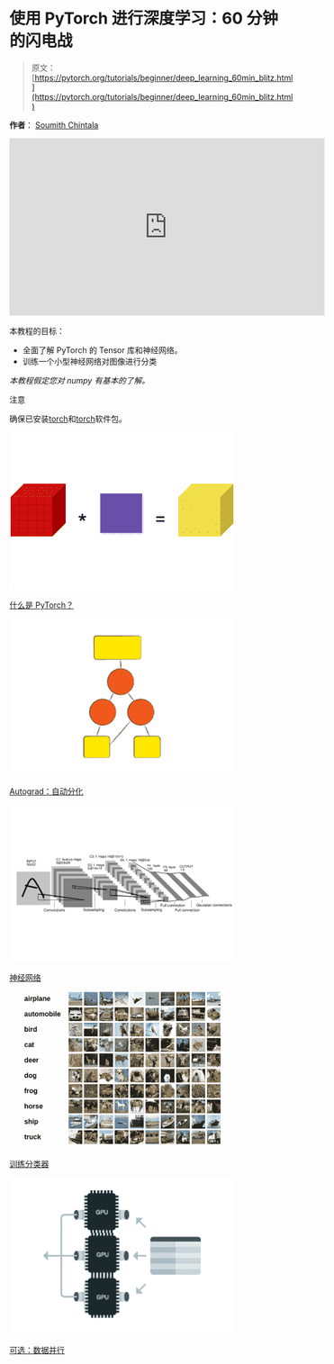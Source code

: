 # 使用 PyTorch 进行深度学习：60 分钟的闪电战

> 原文： [https://pytorch.org/tutorials/beginner/deep_learning_60min_blitz.html](https://pytorch.org/tutorials/beginner/deep_learning_60min_blitz.html)

**作者**： [Soumith Chintala](http://soumith.ch)

<iframe allow="accelerometer; encrypted-media; gyroscope; picture-in-picture" allowfullscreen="" frameborder="0" height="315" src="https://www.youtube.com/embed/u7x8RXwLKcA" width="560"></iframe>

本教程的目标：

*   全面了解 PyTorch 的 Tensor 库和神经网络。
*   训练一个小型神经网络对图像进行分类

_本教程假定您对 numpy 有基本的了解。_

注意

确保已安装[torch](https://github.com/pytorch/pytorch)和[torch](https://github.com/pytorch/vision)软件包。

![../_images/tensor_illustration_flat.png](img/0c7a402331744a44f5e17575b1607904.jpg)

[什么是 PyTorch？](blitz/tensor_tutorial.html)

![../_images/autodiff.png](img/0a7a97c39d6dfc0e08d2701eb7a49231.jpg)

[Autograd：自动分化](blitz/autograd_tutorial.html)

![../_images/mnist1.png](img/be60e8e1f4baa0de87cf9d37c5325525.jpg)

[神经网络](blitz/neural_networks_tutorial.html)

![../_images/cifar101.png](img/7a28f697e6bab9f3d9b1e8da4a5a5249.jpg)

[训练分类器](blitz/cifar10_tutorial.html)

![../_images/data_parallel.png](img/c699a36b37c0fd5aec258278788c1216.jpg)

[可选：数据并行](blitz/data_parallel_tutorial.html)
